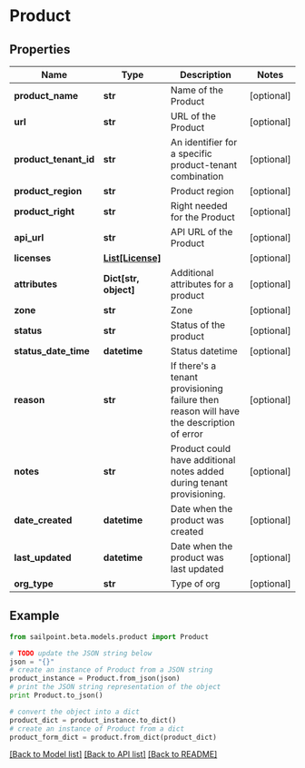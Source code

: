 # Product


## Properties

Name | Type | Description | Notes
------------ | ------------- | ------------- | -------------
**product_name** | **str** | Name of the Product | [optional] 
**url** | **str** | URL of the Product | [optional] 
**product_tenant_id** | **str** | An identifier for a specific product-tenant combination | [optional] 
**product_region** | **str** | Product region | [optional] 
**product_right** | **str** | Right needed for the Product | [optional] 
**api_url** | **str** | API URL of the Product | [optional] 
**licenses** | [**List[License]**](License.md) |  | [optional] 
**attributes** | **Dict[str, object]** | Additional attributes for a product | [optional] 
**zone** | **str** | Zone | [optional] 
**status** | **str** | Status of the product | [optional] 
**status_date_time** | **datetime** | Status datetime | [optional] 
**reason** | **str** | If there&#39;s a tenant provisioning failure then reason will have the description of error | [optional] 
**notes** | **str** | Product could have additional notes added during tenant provisioning. | [optional] 
**date_created** | **datetime** | Date when the product was created | [optional] 
**last_updated** | **datetime** | Date when the product was last updated | [optional] 
**org_type** | **str** | Type of org | [optional] 

## Example

```python
from sailpoint.beta.models.product import Product

# TODO update the JSON string below
json = "{}"
# create an instance of Product from a JSON string
product_instance = Product.from_json(json)
# print the JSON string representation of the object
print Product.to_json()

# convert the object into a dict
product_dict = product_instance.to_dict()
# create an instance of Product from a dict
product_form_dict = product.from_dict(product_dict)
```
[[Back to Model list]](../README.md#documentation-for-models) [[Back to API list]](../README.md#documentation-for-api-endpoints) [[Back to README]](../README.md)


